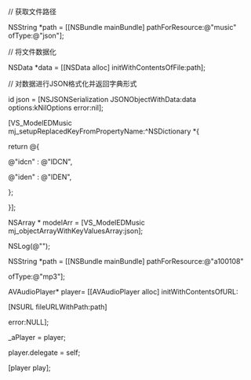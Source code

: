   // 获取文件路径

  NSString *path = [[NSBundle  mainBundle] pathForResource:@"music"  ofType:@"json"];

  // 将文件数据化

  NSData *data = [[NSData  alloc] initWithContentsOfFile:path];

  // 对数据进行JSON格式化并返回字典形式

  id json = [NSJSONSerialization  JSONObjectWithData:data options:kNilOptions  error:nil];

 [VS_ModelEDMusic  mj_setupReplacedKeyFromPropertyName:^NSDictionary *{

 return @{

 @"idcn" : @"IDCN",

 @"iden" : @"IDEN",

 };

 }];

  NSArray * modelArr = [VS_ModelEDMusic  mj_objectArrayWithKeyValuesArray:json];

 NSLog(@"");







NSString *path = [[NSBundle  mainBundle] pathForResource:@"a100108"

 ofType:@"mp3"];

  AVAudioPlayer* player= [[AVAudioPlayer  alloc] initWithContentsOfURL:

 [NSURL fileURLWithPath:path]

 error:NULL];

 _aPlayer = player;

 player.delegate = self;

 [player play];
